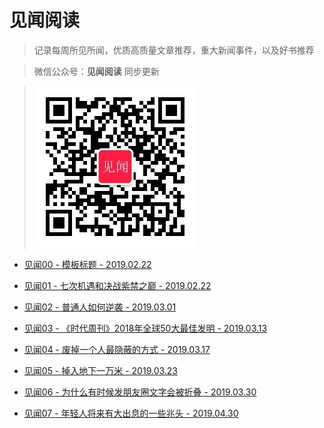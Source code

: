 # 见闻阅读

> 记录每周所见所闻，优质高质量文章推荐，重大新闻事件，以及好书推荐

> 微信公众号：**见闻阅读** 同步更新 

> ![见闻阅读](image/jianwen-logo-0.5m.jpg)

- [见闻00 - 模板标题 - 2019.02.22](https://github.com/fenggit/KnowledgeArt/blob/master/%E8%A7%81%E9%97%BB00%20-%20%E6%A8%A1%E6%9D%BF%E6%A0%87%E9%A2%98%20-%202019.02.22.md)

- [见闻01 - 七次机遇和决战紫禁之巅 - 2019.02.22](https://github.com/fenggit/KnowledgeArt/blob/master/%E8%A7%81%E9%97%BB01%20-%20%E4%B8%83%E6%AC%A1%E6%9C%BA%E9%81%87%E5%92%8C%E5%86%B3%E6%88%98%E7%B4%AB%E7%A6%81%E4%B9%8B%E5%B7%85%20-%202019.02.22.md)

- [见闻02 - 普通人如何逆袭 - 2019.03.01](https://github.com/fenggit/KnowledgeArt/blob/master/%E8%A7%81%E9%97%BB02%20-%20%E6%99%AE%E9%80%9A%E4%BA%BA%E5%A6%82%E4%BD%95%E9%80%86%E8%A2%AD%20-%202019.03.01.md)

- [见闻03 - 《时代周刊》2018年全球50大最佳发明 - 2019.03.13](https://github.com/fenggit/KnowledgeArt/blob/master/%E8%A7%81%E9%97%BB03%20-%20%E3%80%8A%E6%97%B6%E4%BB%A3%E5%91%A8%E5%88%8A%E3%80%8B2018%E5%B9%B4%E5%85%A8%E7%90%8350%E5%A4%A7%E6%9C%80%E4%BD%B3%E5%8F%91%E6%98%8E%20-%202019.03.13.md)

- [见闻04 - 废掉一个人最隐蔽的方式 - 2019.03.17](https://github.com/fenggit/KnowledgeArt/blob/master/%E8%A7%81%E9%97%BB04%20-%20%E5%BA%9F%E6%8E%89%E4%B8%80%E4%B8%AA%E4%BA%BA%E6%9C%80%E9%9A%90%E8%94%BD%E7%9A%84%E6%96%B9%E5%BC%8F%20-%202019.03.17.md)

- [见闻05 - 掉入地下一万米 - 2019.03.23](https://github.com/fenggit/KnowledgeArt/blob/master/%E8%A7%81%E9%97%BB05%20-%20%E6%8E%89%E5%85%A5%E5%9C%B0%E4%B8%8B%E4%B8%80%E4%B8%87%E7%B1%B3%20-%202019.03.23.md)

- [见闻06 - 为什么有时候发朋友圈文字会被折叠 - 2019.03.30](https://github.com/fenggit/KnowledgeArt/blob/master/%E8%A7%81%E9%97%BB06%20-%20%E4%B8%BA%E4%BB%80%E4%B9%88%E6%9C%89%E6%97%B6%E5%80%99%E5%8F%91%E6%9C%8B%E5%8F%8B%E5%9C%88%E6%96%87%E5%AD%97%E4%BC%9A%E8%A2%AB%E6%8A%98%E5%8F%A0%20-%202019.03.30.md)

- [见闻07 - 年轻人将来有大出息的一些兆头 - 2019.04.30](https://github.com/fenggit/KnowledgeArt/blob/master/%E8%A7%81%E9%97%BB06%20-%20%E4%B8%BA%E4%BB%80%E4%B9%88%E6%9C%89%E6%97%B6%E5%80%99%E5%8F%91%E6%9C%8B%E5%8F%8B%E5%9C%88%E6%96%87%E5%AD%97%E4%BC%9A%E8%A2%AB%E6%8A%98%E5%8F%A0%20-%202019.03.30.md)